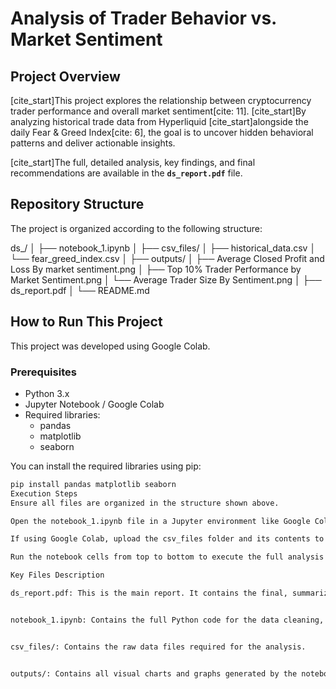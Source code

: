# Analysis of Trader Behavior vs. Market Sentiment

## Project Overview

[cite_start]This project explores the relationship between cryptocurrency trader performance and overall market sentiment[cite: 11]. [cite_start]By analyzing historical trade data from Hyperliquid  [cite_start]alongside the daily Fear & Greed Index[cite: 6], the goal is to uncover hidden behavioral patterns and deliver actionable insights.

[cite_start]The full, detailed analysis, key findings, and final recommendations are available in the **`ds_report.pdf`** file.

## Repository Structure

The project is organized according to the following structure:

ds_/
│
├── notebook_1.ipynb
│
├── csv_files/
│   ├── historical_data.csv
│   └── fear_greed_index.csv
│
├── outputs/
│   ├── Average Closed Profit and Loss By market sentiment.png
│   ├── Top 10% Trader Performance by Market Sentiment.png
│   └── Average Trader Size By Sentiment.png
│
├── ds_report.pdf
│
└── README.md

## How to Run This Project

This project was developed using Google Colab.

### Prerequisites

* Python 3.x
* Jupyter Notebook / Google Colab
* Required libraries:
    * pandas
    * matplotlib
    * seaborn

You can install the required libraries using pip:
```bash
pip install pandas matplotlib seaborn
Execution Steps
Ensure all files are organized in the structure shown above.

Open the notebook_1.ipynb file in a Jupyter environment like Google Colab.

If using Google Colab, upload the csv_files folder and its contents to the session storage.

Run the notebook cells from top to bottom to execute the full analysis and generate the visual outputs.

Key Files Description

ds_report.pdf: This is the main report. It contains the final, summarized insights, the full data-driven narrative, and the actionable recommendations based on the analysis.


notebook_1.ipynb: Contains the full Python code for the data cleaning, processing, and all analytical steps performed.


csv_files/: Contains the raw data files required for the analysis.


outputs/: Contains all visual charts and graphs generated by the notebook, which are referenced in the final report.
